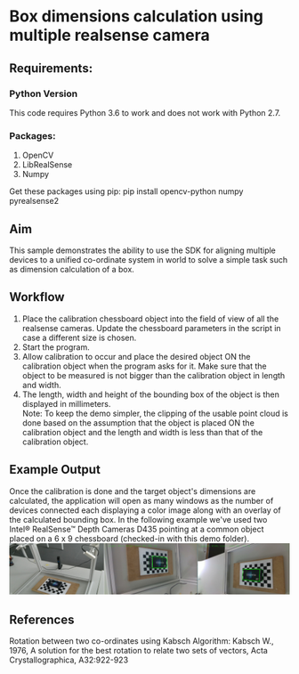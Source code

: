 ﻿# Box dimensions calculation using multiple realsense camera

## Requirements: 
### Python Version
This code requires Python 3.6 to work and does not work with Python 2.7.

### Packages: 
1. OpenCV
2. LibRealSense
3. Numpy

Get these packages using pip: pip install opencv-python numpy pyrealsense2


## Aim
This sample demonstrates the ability to use the SDK for aligning multiple devices to a unified co-ordinate system in world to solve a simple task such as dimension calculation of a box. 


## Workflow
1. Place the calibration chessboard object into the field of view of all the realsense cameras. Update the chessboard parameters in the script in case a different size is chosen.                                 
2. Start the program.                                                                                                 
3. Allow calibration to occur and place the desired object ON the calibration object when the program asks for it. Make sure that the object to be measured is not bigger than the calibration object in length and width.            
4. The length, width and height of the bounding box of the object is then displayed in millimeters.                   
Note: To keep the demo simpler, the clipping of the usable point cloud is done based on the assumption that the object is placed ON the calibration object and the length and width is less than that of the calibration object. 


## Example Output
Once the calibration is done and the target object's dimensions are calculated, the application will open as many windows as the number of devices connected each displaying a color image along with an overlay of the calculated bounding box.
In the following example we've used two Intel® RealSense™ Depth Cameras D435 pointing at a common object placed on a 6 x 9 chessboard (checked-in with this demo folder).
![sampleSetupAndOutput](sampleSetupAndOutput.jpg)

## References
Rotation between two co-ordinates using Kabsch Algorithm: 
Kabsch W., 1976, A solution for the best rotation to relate two sets of vectors, Acta Crystallographica, A32:922-923

